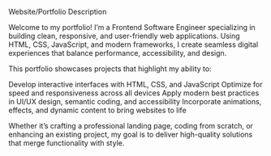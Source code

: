 Website/Portfolio Description

Welcome to my portfolio! I’m a Frontend Software Engineer specializing in building clean, responsive, and user-friendly web applications. Using HTML, CSS, JavaScript, and modern frameworks, I create seamless digital experiences that balance performance, accessibility, and design.

This portfolio showcases projects that highlight my ability to:

Develop interactive interfaces with HTML, CSS, and JavaScript
Optimize for speed and responsiveness across all devices
Apply modern best practices in UI/UX design, semantic coding, and accessibility
Incorporate animations, effects, and dynamic content to bring websites to life

Whether it’s crafting a professional landing page, coding from scratch, or enhancing an existing project, my goal is to deliver high-quality solutions that merge functionality with style.
